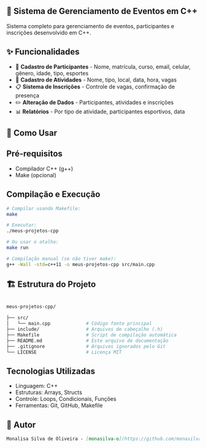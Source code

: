 ## 🎯 Sistema de Gerenciamento de Eventos em C++

Sistema completo para gerenciamento de eventos, participantes e inscrições desenvolvido em C++.

## ✨ Funcionalidades

- 📝 **Cadastro de Participantes** - Nome, matrícula, curso, email, celular, gênero, idade, tipo, esportes
- 🎪 **Cadastro de Atividades** - Nome, tipo, local, data, hora, vagas
- 📋 **Sistema de Inscrições** - Controle de vagas, confirmação de presença
- ✏️ **Alteração de Dados** - Participantes, atividades e inscrições
- 📊 **Relatórios** - Por tipo de atividade, participantes esportivos, data

## 🚀 Como Usar

## Pré-requisitos

- Compilador C++ (g++)
- Make (opcional)

## Compilação e Execução

```bash
# Compilar usando Makefile:
make

# Executar:
./meus-projetos-cpp

# Ou usar o atalho:
make run

# Compilação manual (se não tiver make):
g++ -Wall -std=c++11 -o meus-projetos-cpp src/main.cpp
```

## 🏗️ Estrutura do Projeto

``` bash

meus-projetos-cpp/

├── src/
│   └── main.cpp             # Código fonte principal
├── include/                 # Arquivos de cabeçalho (.h)
├── Makefile                 # Script de compilação automática
├── README.md                # Este arquivo de documentação
├── .gitignore               # Arquivos ignorados pelo Git
└── LICENSE                  # Licença MIT
```

## Tecnologias Utilizadas
- Linguagem: C++
- Estruturas: Arrays, Structs
- Controle: Loops, Condicionais, Funções
- Ferramentas: Git, GitHub, Makefile

## 👤 Autor
```markdown
Monalisa Silva de Oliveira - [monasilva-o](https://github.com/monasilva-o)
```

